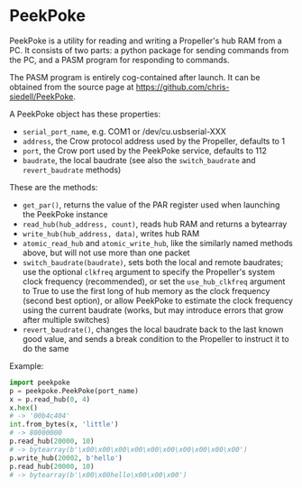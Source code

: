 # PeekPoke

PeekPoke is a utility for reading and writing a Propeller's hub RAM from a PC.
It consists of two parts: a python package for sending commands from the PC, and
a PASM program for responding to commands.

The PASM program is entirely cog-contained after launch. It can be obtained from
the source page at <https://github.com/chris-siedell/PeekPoke>.

A PeekPoke object has these properties:

- `serial_port_name`, e.g. COM1 or /dev/cu.usbserial-XXX
- `address`, the Crow protocol address used by the Propeller, defaults to 1
- `port`, the Crow port used by the PeekPoke service, defaults to 112
- `baudrate`, the local baudrate (see also the `switch_baudrate` and `revert_baudrate` methods)

These are the methods:

- `get_par()`, returns the value of the PAR register used when launching the PeekPoke instance
- `read_hub(hub_address, count)`, reads hub RAM and returns a bytearray
- `write_hub(hub_address, data)`, writes hub RAM
- `atomic_read_hub` and `atomic_write_hub`, like the similarly named methods above, but will not use more than one packet
- `switch_baudrate(baudrate)`, sets both the local and remote baudrates; use the optional `clkfreq` argument 
to specify the Propeller's system clock frequency (recommended), or set the `use_hub_clkfreq` argument to True to use the
first long of hub memory as the clock frequency (second best option), or allow PeekPoke to estimate the clock frequency
using the current baudrate (works, but may introduce errors that grow after multiple switches)
- `revert_baudrate()`, changes the local baudrate back to the last known good value, and sends a break
condition to the Propeller to instruct it to do the same

Example:

```Python
import peekpoke
p = peekpoke.PeekPoke(port_name)
x = p.read_hub(0, 4)
x.hex()
# -> '00b4c404'
int.from_bytes(x, 'little')
# -> 80000000
p.read_hub(20000, 10)
# -> bytearray(b'\x00\x00\x00\x00\x00\x00\x00\x00\x00\x00')
p.write_hub(20002, b'hello')
p.read_hub(20000, 10)
# -> bytearray(b'\x00\x00hello\x00\x00\x00')
```
